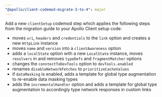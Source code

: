 ```yaml
---
"@apollo/client-codemod-migrate-3-to-4": major
---
```


Add a new `clientSetup` codemod step which applies the following steps from the migration guide to your Apollo Client setup code:
  - moves `uri`, `headers` and `credentials` to the `link` option and creates a new `HttpLink` instance
  - moves `name` and `version` into a `clientAwareness` option
  - adds a `localState` option with a new `LocalState` instance, moves `resolvers` in and removes `typeDefs` and `fragmentMatcher` options
  - changes the `conntectToDevTools` option to `devTools.enabled`
  - renames `disableNetworkFetches` to `prioritizeCacheValues`
  - if `dataMasking` is enabled, adds a template for global type augmentation to re-enable data masking types
  - adds the `incrementalHandler` option and adds a template for global type augmentation to accordingly type network responses in custom links
